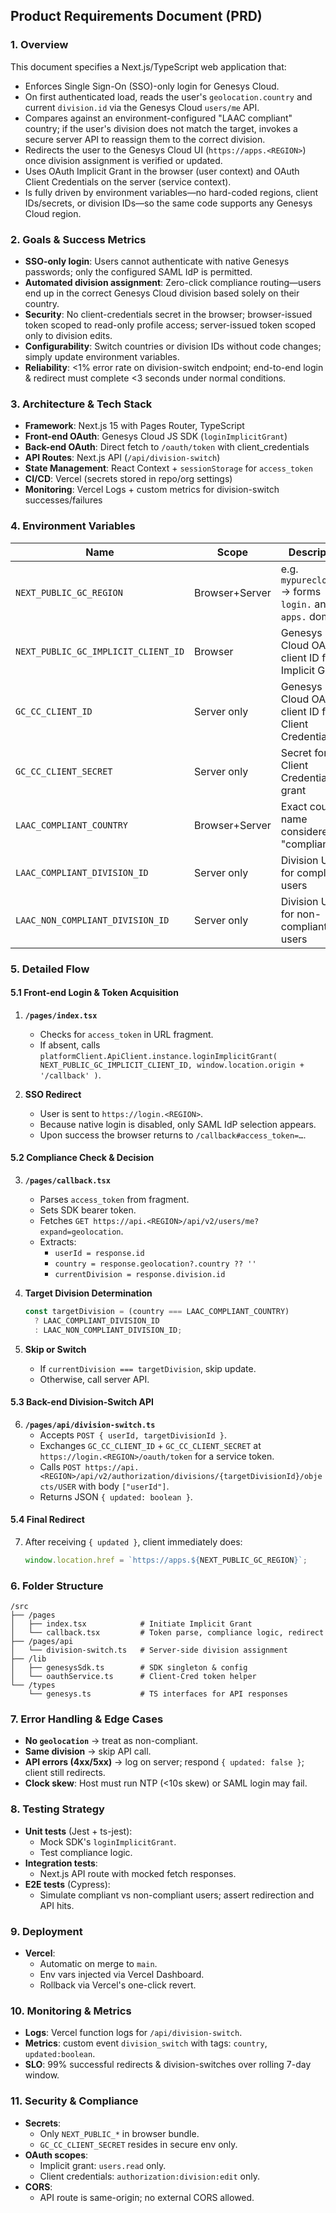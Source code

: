 ## Product Requirements Document (PRD)

### 1. Overview
This document specifies a Next.js/TypeScript web application that:
- Enforces Single Sign-On (SSO)-only login for Genesys Cloud.
- On first authenticated load, reads the user's `geolocation.country` and current `division.id` via the Genesys Cloud `users/me` API.
- Compares against an environment-configured "LAAC compliant" country; if the user's division does not match the target, invokes a secure server API to reassign them to the correct division.
- Redirects the user to the Genesys Cloud UI (`https://apps.<REGION>`) once division assignment is verified or updated.
- Uses OAuth Implicit Grant in the browser (user context) and OAuth Client Credentials on the server (service context).
- Is fully driven by environment variables—no hard-coded regions, client IDs/secrets, or division IDs—so the same code supports any Genesys Cloud region.

### 2. Goals & Success Metrics
- **SSO-only login**: Users cannot authenticate with native Genesys passwords; only the configured SAML IdP is permitted.
- **Automated division assignment**: Zero-click compliance routing—users end up in the correct Genesys Cloud division based solely on their country.
- **Security**: No client-credentials secret in the browser; browser-issued token scoped to read-only profile access; server-issued token scoped only to division edits.
- **Configurability**: Switch countries or division IDs without code changes; simply update environment variables.
- **Reliability**: <1% error rate on division-switch endpoint; end-to-end login & redirect must complete <3 seconds under normal conditions.

### 3. Architecture & Tech Stack
- **Framework**: Next.js 15 with Pages Router, TypeScript  
- **Front-end OAuth**: Genesys Cloud JS SDK (`loginImplicitGrant`)  
- **Back-end OAuth**: Direct fetch to `/oauth/token` with client_credentials  
- **API Routes**: Next.js API (`/api/division-switch`)  
- **State Management**: React Context + `sessionStorage` for `access_token`  
- **CI/CD**: Vercel (secrets stored in repo/org settings)  
- **Monitoring**: Vercel Logs + custom metrics for division-switch successes/failures  

### 4. Environment Variables
| Name                                | Scope          | Description                                                |
|-------------------------------------|----------------|------------------------------------------------------------|
| `NEXT_PUBLIC_GC_REGION`             | Browser+Server | e.g. `mypurecloud.ie` → forms `login.` and `apps.` domains |
| `NEXT_PUBLIC_GC_IMPLICIT_CLIENT_ID` | Browser        | Genesys Cloud OAuth client ID for Implicit Grant           |
| `GC_CC_CLIENT_ID`                   | Server only    | Genesys Cloud OAuth client ID for Client Credentials       |
| `GC_CC_CLIENT_SECRET`               | Server only    | Secret for Client Credentials grant                        |
| `LAAC_COMPLIANT_COUNTRY`            | Browser+Server | Exact country name considered "compliant"                  |
| `LAAC_COMPLIANT_DIVISION_ID`        | Server only    | Division UUID for compliant users                          |
| `LAAC_NON_COMPLIANT_DIVISION_ID`    | Server only    | Division UUID for non-compliant users                      |

### 5. Detailed Flow

#### 5.1 Front-end Login & Token Acquisition
1. **`/pages/index.tsx`**  
   - Checks for `access_token` in URL fragment.  
   - If absent, calls `platformClient.ApiClient.instance.loginImplicitGrant(
      NEXT_PUBLIC_GC_IMPLICIT_CLIENT_ID,
      window.location.origin + '/callback'
     )`.

2. **SSO Redirect**  
   - User is sent to `https://login.<REGION>`.  
   - Because native login is disabled, only SAML IdP selection appears.  
   - Upon success the browser returns to `/callback#access_token=…`.

#### 5.2 Compliance Check & Decision
3. **`/pages/callback.tsx`**  
   - Parses `access_token` from fragment.  
   - Sets SDK bearer token.  
   - Fetches `GET https://api.<REGION>/api/v2/users/me?expand=geolocation`.  
   - Extracts:
     - `userId = response.id`  
     - `country = response.geolocation?.country ?? ''`  
     - `currentDivision = response.division.id`

4. **Target Division Determination**  
   ```ts
   const targetDivision = (country === LAAC_COMPLIANT_COUNTRY)
     ? LAAC_COMPLIANT_DIVISION_ID
     : LAAC_NON_COMPLIANT_DIVISION_ID;
   ```

5. **Skip or Switch**
   * If `currentDivision === targetDivision`, skip update.
   * Otherwise, call server API.

#### 5.3 Back-end Division-Switch API

6. **`/pages/api/division-switch.ts`**
   * Accepts `POST { userId, targetDivisionId }`.
   * Exchanges `GC_CC_CLIENT_ID` + `GC_CC_CLIENT_SECRET` at
     `https://login.<REGION>/oauth/token` for a service token.
   * Calls
     `POST https://api.<REGION>/api/v2/authorization/divisions/{targetDivisionId}/objects/USER`
     with body `["userId"]`.
   * Returns JSON `{ updated: boolean }`.

#### 5.4 Final Redirect

7. After receiving `{ updated }`, client immediately does:
   ```js
   window.location.href = `https://apps.${NEXT_PUBLIC_GC_REGION}`;
   ```

### 6. Folder Structure

```
/src
├── /pages
│   ├── index.tsx            # Initiate Implicit Grant
│   └── callback.tsx         # Token parse, compliance logic, redirect
├── /pages/api
│   └── division-switch.ts   # Server-side division assignment
├── /lib
│   ├── genesysSdk.ts        # SDK singleton & config
│   └── oauthService.ts      # Client-Cred token helper
└── /types
    └── genesys.ts           # TS interfaces for API responses
```

### 7. Error Handling & Edge Cases

* **No `geolocation`** → treat as non-compliant.
* **Same division** → skip API call.
* **API errors (4xx/5xx)** → log on server; respond `{ updated: false }`; client still redirects.
* **Clock skew**: Host must run NTP (<10s skew) or SAML login may fail.

### 8. Testing Strategy

* **Unit tests** (Jest + ts-jest):
  * Mock SDK's `loginImplicitGrant`.
  * Test compliance logic.
* **Integration tests**:
  * Next.js API route with mocked fetch responses.
* **E2E tests** (Cypress):
  * Simulate compliant vs non-compliant users; assert redirection and API hits.

### 9. Deployment

* **Vercel**:
  * Automatic on merge to `main`.
  * Env vars injected via Vercel Dashboard.
  * Rollback via Vercel's one-click revert.

### 10. Monitoring & Metrics

* **Logs**: Vercel function logs for `/api/division-switch`.
* **Metrics**: custom event `division_switch` with tags: `country`, `updated:boolean`.
* **SLO**: 99% successful redirects & division-switches over rolling 7-day window.

### 11. Security & Compliance

* **Secrets**:
  * Only `NEXT_PUBLIC_*` in browser bundle.
  * `GC_CC_CLIENT_SECRET` resides in secure env only.
* **OAuth scopes**:
  * Implicit grant: `users.read` only.
  * Client credentials: `authorization:division:edit` only.
* **CORS**:
  * API route is same-origin; no external CORS allowed.
